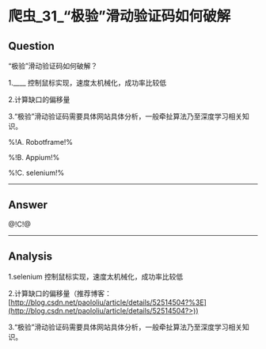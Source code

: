 # 爬虫_31_“极验”滑动验证码如何破解

## Question

“极验”滑动验证码如何破解？

1.____ 控制鼠标实现，速度太机械化，成功率比较低

2.计算缺口的偏移量

3.“极验”滑动验证码需要具体网站具体分析，一般牵扯算法乃至深度学习相关知识。

%!A. Robotframe!%

%!B. Appium!%

%!C. selenium!%

------

## Answer

@!C!@

------
## Analysis

1.selenium 控制鼠标实现，速度太机械化，成功率比较低

2.计算缺口的偏移量（推荐博客： [http://blog.csdn.net/paololiu/article/details/52514504?%3E](http://blog.csdn.net/paololiu/article/details/52514504?>))

3.“极验”滑动验证码需要具体网站具体分析，一般牵扯算法乃至深度学习相关知识。


